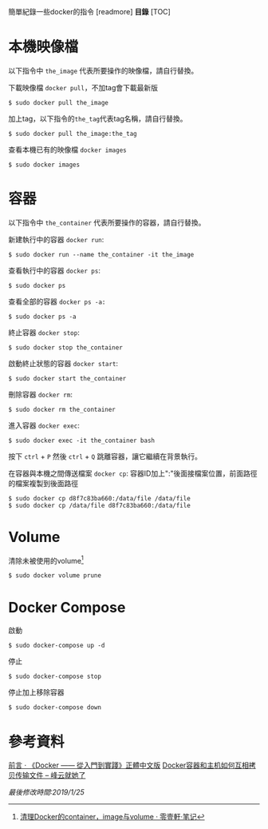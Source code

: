 簡單紀錄一些docker的指令
[readmore]
**目錄**
[TOC]
# 本機映像檔
以下指令中 `the_image` 代表所要操作的映像檔，請自行替換。

下載映像檔 `docker pull`，不加tag會下載最新版
```shell
$ sudo docker pull the_image
```
加上tag，以下指令的`the_tag`代表tag名稱，請自行替換。
```shell
$ sudo docker pull the_image:the_tag
```
查看本機已有的映像檔 `docker images`
```shell
$ sudo docker images
```

# 容器
以下指令中 `the_container` 代表所要操作的容器，請自行替換。

新建執行中的容器 `docker run`:
```shell
$ sudo docker run --name the_container -it the_image
```

查看執行中的容器 `docker ps`:
```shell
$ sudo docker ps
```

查看全部的容器 `docker ps -a:`
```shell
$ sudo docker ps -a
```

終止容器 `docker stop`:
```shell
$ sudo docker stop the_container
```

啟動終止狀態的容器 `docker start`:
```shell
$ sudo docker start the_container
```

刪除容器 `docker rm`:
```shell
$ sudo docker rm the_container
```

進入容器 `docker exec`:
```shell
$ sudo docker exec -it the_container bash
```

按下 `ctrl` + `P` 然後 `ctrl` + `Q` 跳離容器，讓它繼續在背景執行。

在容器與本機之間傳送檔案 `docker cp`:
容器ID加上":"後面接檔案位置，前面路徑的檔案複製到後面路徑
```shell
$ sudo docker cp d8f7c83ba660:/data/file /data/file
$ sudo docker cp /data/file d8f7c83ba660:/data/file
```
# Volume
清除未被使用的volume[^1]
``` shell
$ sudo docker volume prune
```

# Docker Compose
啟動
```shell
$ sudo docker-compose up -d
```
停止
```shell
$ sudo docker-compose stop
```
停止加上移除容器
```shell
$ sudo docker-compose down
```

# 參考資料
[前言 · 《Docker —— 從入門到實踐­》正體中文版](https://philipzheng.gitbooks.io/docker_practice/content/)
[Docker容器和主机如何互相拷贝传输文件 – 峰云就她了](http://xiaorui.cc/2015/04/12/docker容器和主机如何互相拷贝传输文件/)
[^1]:[清理Docker的container，image与volume · 零壹軒·笔记](http://note.qidong.name/2017/06/26/docker-clean/)

*最後修改時間:2019/1/25*
<!--stackedit_data:
eyJwcm9wZXJ0aWVzIjoiZGF0ZTogJzIwMTktMDEtMjUnXG50YW
dzOiBEb2NrZXJcbiIsImhpc3RvcnkiOlsxMTE5NTI2MjA2LDk4
ODI2MDA3N119
-->